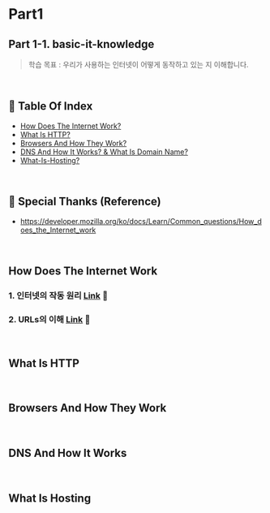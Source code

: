 # Part1 
## Part 1-1. basic-it-knowledge
> 학습 목표 : 우리가 사용하는 인터넷이 어떻게 동작하고 있는 지 이해합니다.
<br/>

## 📑 Table Of Index
- [How Does The Internet Work?](#How-Does-The-Internet-Work)
- [What Is HTTP?](#What-Is-HTTP)
- [Browsers And How They Work?](#Browsers-And-How-They-Work)
- [DNS And How It Works? & What Is Domain Name?](#DNS-And-How-It-Works)
- [What-Is-Hosting?](#What-Is-Hosting)
<br/>

## 💑 Special Thanks (Reference)
- https://developer.mozilla.org/ko/docs/Learn/Common_questions/How_does_the_Internet_work
<br/>


## How Does The Internet Work
### 1. 인터넷의 작동 원리 <a href="https://baobab-tree.notion.site/223d4390e86241359b57be6b67a84f5d">Link</a> 🔗
### 2. URLs의 이해 <a href="https://baobab-tree.notion.site/URLs-db639072a8514961bba8108bb0b5f724">Link</a> 🔗
<br/>

## What Is HTTP
<br/>

## Browsers And How They Work
<br/>

## DNS And How It Works
<br/>

## What Is Hosting
<br/>
